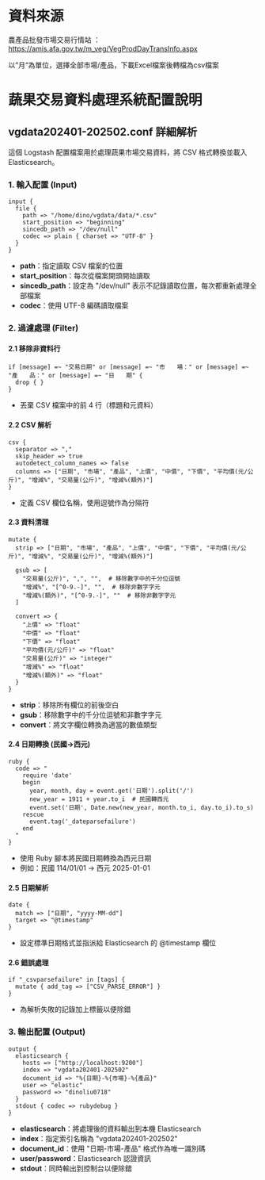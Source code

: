 # 資料來源
農產品批發市場交易行情站 ： https://amis.afa.gov.tw/m_veg/VegProdDayTransInfo.aspx 

以”月“為單位，選擇全部市場/產品，下載Excel檔案後轉檔為csv檔案

# 蔬果交易資料處理系統配置說明

## vgdata202401-202502.conf 詳細解析

這個 Logstash 配置檔案用於處理蔬果市場交易資料，將 CSV 格式轉換並載入 Elasticsearch。

### 1. 輸入配置 (Input)

```
input {
  file {
    path => "/home/dino/vgdata/data/*.csv"
    start_position => "beginning"
    sincedb_path => "/dev/null"
    codec => plain { charset => "UTF-8" }
  }
}
```

- **path**：指定讀取 CSV 檔案的位置
- **start_position**：每次從檔案開頭開始讀取
- **sincedb_path**：設定為 "/dev/null" 表示不記錄讀取位置，每次都重新處理全部檔案
- **codec**：使用 UTF-8 編碼讀取檔案

### 2. 過濾處理 (Filter)

#### 2.1 移除非資料行
```
if [message] =~ "交易日期" or [message] =~ "市　　場：" or [message] =~ "產　　品：" or [message] =~ "日　　期" {
  drop { }
}
```
- 丟棄 CSV 檔案中的前 4 行（標題和元資料）

#### 2.2 CSV 解析
```
csv {
  separator => ","
  skip_header => true
  autodetect_column_names => false
  columns => ["日期", "市場", "產品", "上價", "中價", "下價", "平均價(元/公斤)", "增減%", "交易量(公斤)", "增減%(額外)"]
}
```
- 定義 CSV 欄位名稱，使用逗號作為分隔符

#### 2.3 資料清理
```
mutate {
  strip => ["日期", "市場", "產品", "上價", "中價", "下價", "平均價(元/公斤)", "增減%", "交易量(公斤)", "增減%(額外)"]
  
  gsub => [
    "交易量(公斤)", ",", "",  # 移除數字中的千分位逗號
    "增減%", "[^0-9.-]", "",  # 移除非數字字元
    "增減%(額外)", "[^0-9.-]", ""  # 移除非數字字元
  ]

  convert => {
    "上價" => "float"
    "中價" => "float"
    "下價" => "float"
    "平均價(元/公斤)" => "float"
    "交易量(公斤)" => "integer"
    "增減%" => "float"
    "增減%(額外)" => "float"
  }
}
```
- **strip**：移除所有欄位的前後空白
- **gsub**：移除數字中的千分位逗號和非數字字元
- **convert**：將文字欄位轉換為適當的數值類型

#### 2.4 日期轉換 (民國→西元)
```
ruby {
  code => "
    require 'date'
    begin
      year, month, day = event.get('日期').split('/')
      new_year = 1911 + year.to_i  # 民國轉西元
      event.set('日期', Date.new(new_year, month.to_i, day.to_i).to_s)
    rescue
      event.tag('_dateparsefailure')
    end
  "
}
```
- 使用 Ruby 腳本將民國日期轉換為西元日期
- 例如：民國 114/01/01 → 西元 2025-01-01

#### 2.5 日期解析
```
date {
  match => ["日期", "yyyy-MM-dd"]
  target => "@timestamp"
}
```
- 設定標準日期格式並指派給 Elasticsearch 的 @timestamp 欄位

#### 2.6 錯誤處理
```
if "_csvparsefailure" in [tags] {
  mutate { add_tag => ["CSV_PARSE_ERROR"] }
}
```
- 為解析失敗的記錄加上標籤以便除錯

### 3. 輸出配置 (Output)
```
output {
  elasticsearch {
    hosts => ["http://localhost:9200"]
    index => "vgdata202401-202502"
    document_id => "%{日期}-%{市場}-%{產品}"
    user => "elastic"
    password => "dinoliu0718"
  }
  stdout { codec => rubydebug }
}
```
- **elasticsearch**：將處理後的資料輸出到本機 Elasticsearch
- **index**：指定索引名稱為 "vgdata202401-202502"
- **document_id**：使用 "日期-市場-產品" 格式作為唯一識別碼
- **user/password**：Elasticsearch 認證資訊
- **stdout**：同時輸出到控制台以便除錯

